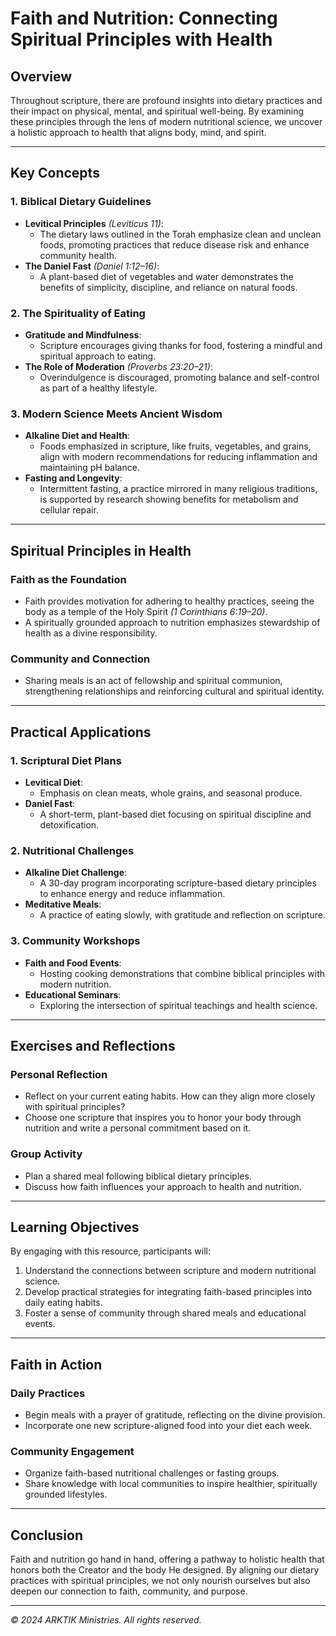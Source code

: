# Faith and Nutrition: Connecting Spiritual Principles with Health

## Overview

Throughout scripture, there are profound insights into dietary practices and their impact on physical, mental, and spiritual well-being. By examining these principles through the lens of modern nutritional science, we uncover a holistic approach to health that aligns body, mind, and spirit.

---

## Key Concepts

### 1. Biblical Dietary Guidelines
- **Levitical Principles** *(Leviticus 11)*:
  - The dietary laws outlined in the Torah emphasize clean and unclean foods, promoting practices that reduce disease risk and enhance community health.
- **The Daniel Fast** *(Daniel 1:12–16)*:
  - A plant-based diet of vegetables and water demonstrates the benefits of simplicity, discipline, and reliance on natural foods.

### 2. The Spirituality of Eating
- **Gratitude and Mindfulness**:
  - Scripture encourages giving thanks for food, fostering a mindful and spiritual approach to eating.
- **The Role of Moderation** *(Proverbs 23:20–21)*:
  - Overindulgence is discouraged, promoting balance and self-control as part of a healthy lifestyle.

### 3. Modern Science Meets Ancient Wisdom
- **Alkaline Diet and Health**:
  - Foods emphasized in scripture, like fruits, vegetables, and grains, align with modern recommendations for reducing inflammation and maintaining pH balance.
- **Fasting and Longevity**:
  - Intermittent fasting, a practice mirrored in many religious traditions, is supported by research showing benefits for metabolism and cellular repair.

---

## Spiritual Principles in Health

### Faith as the Foundation
- Faith provides motivation for adhering to healthy practices, seeing the body as a temple of the Holy Spirit *(1 Corinthians 6:19–20)*.
- A spiritually grounded approach to nutrition emphasizes stewardship of health as a divine responsibility.

### Community and Connection
- Sharing meals is an act of fellowship and spiritual communion, strengthening relationships and reinforcing cultural and spiritual identity.

---

## Practical Applications

### 1. Scriptural Diet Plans
- **Levitical Diet**:
  - Emphasis on clean meats, whole grains, and seasonal produce.
- **Daniel Fast**:
  - A short-term, plant-based diet focusing on spiritual discipline and detoxification.

### 2. Nutritional Challenges
- **Alkaline Diet Challenge**:
  - A 30-day program incorporating scripture-based dietary principles to enhance energy and reduce inflammation.
- **Meditative Meals**:
  - A practice of eating slowly, with gratitude and reflection on scripture.

### 3. Community Workshops
- **Faith and Food Events**:
  - Hosting cooking demonstrations that combine biblical principles with modern nutrition.
- **Educational Seminars**:
  - Exploring the intersection of spiritual teachings and health science.

---

## Exercises and Reflections

### Personal Reflection
- Reflect on your current eating habits. How can they align more closely with spiritual principles?
- Choose one scripture that inspires you to honor your body through nutrition and write a personal commitment based on it.

### Group Activity
- Plan a shared meal following biblical dietary principles.
- Discuss how faith influences your approach to health and nutrition.

---

## Learning Objectives

By engaging with this resource, participants will:
1. Understand the connections between scripture and modern nutritional science.
2. Develop practical strategies for integrating faith-based principles into daily eating habits.
3. Foster a sense of community through shared meals and educational events.

---

## Faith in Action

### Daily Practices
- Begin meals with a prayer of gratitude, reflecting on the divine provision.
- Incorporate one new scripture-aligned food into your diet each week.

### Community Engagement
- Organize faith-based nutritional challenges or fasting groups.
- Share knowledge with local communities to inspire healthier, spiritually grounded lifestyles.

---

## Conclusion

Faith and nutrition go hand in hand, offering a pathway to holistic health that honors both the Creator and the body He designed. By aligning our dietary practices with spiritual principles, we not only nourish ourselves but also deepen our connection to faith, community, and purpose.

---

*© 2024 ARKTIK Ministries. All rights reserved.*
